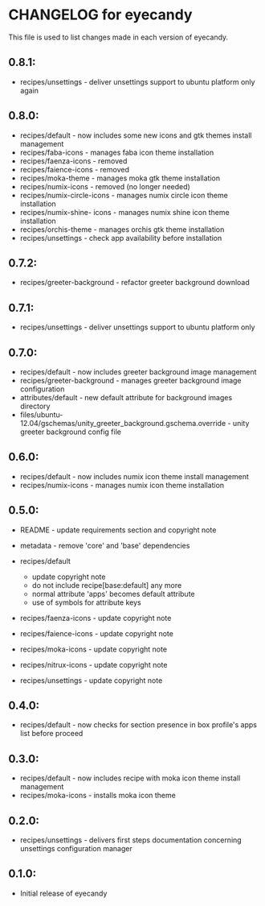 # CHANGELOG for eyecandy

This file is used to list changes made in each version of eyecandy.

## 0.8.1:

* recipes/unsettings - deliver unsettings support to ubuntu platform only again

## 0.8.0:

* recipes/default            - now includes some new icons and gtk themes install management
* recipes/faba-icons         - manages faba icon theme installation
* recipes/faenza-icons       - removed
* recipes/faience-icons      - removed
* recipes/moka-theme         - manages moka gtk theme installation
* recipes/numix-icons        - removed (no longer needed)
* recipes/numix-circle-icons - manages numix circle icon theme installation
* recipes/numix-shine- icons - manages numix shine icon theme installation
* recipes/orchis-theme       - manages orchis gtk theme installation
* recipes/unsettings         - check app availability before installation

## 0.7.2:

* recipes/greeter-background - refactor greeter background download

## 0.7.1:

* recipes/unsettings - deliver unsettings support to ubuntu platform only

## 0.7.0:

* recipes/default            - now includes greeter background image management
* recipes/greeter-background - manages greeter background image configuration
* attributes/default         - new default attribute for background images directory
* files/ubuntu-12.04/gschemas/unity_greeter_background.gschema.override - unity greeter background config file

## 0.6.0:

* recipes/default     - now includes numix icon theme install management
* recipes/numix-icons - manages numix icon theme installation

## 0.5.0:

* README   - update requirements section and copyright note
* metadata - remove 'core' and 'base' dependencies

* recipes/default

  - update copyright note
  - do not include recipe[base:default] any more
  - normal attribute 'apps' becomes default attribute
  - use of symbols for attribute keys

* recipes/faenza-icons  - update copyright note
* recipes/faience-icons - update copyright note
* recipes/moka-icons    - update copyright note
* recipes/nitrux-icons  - update copyright note
* recipes/unsettings    - update copyright note


## 0.4.0:

* recipes/default - now checks for section presence in box profile's apps list before proceed

## 0.3.0:

* recipes/default    - now includes recipe with moka icon theme install management
* recipes/moka-icons - installs moka icon theme 

## 0.2.0:

* recipes/unsettings - delivers first steps documentation concerning unsettings configuration manager

## 0.1.0:

* Initial release of eyecandy

